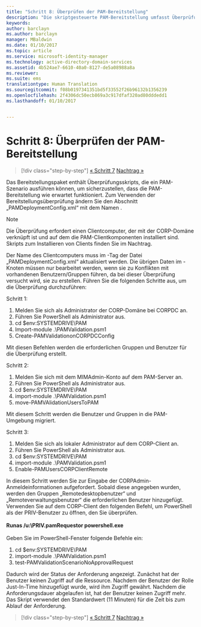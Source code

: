 ```yaml
---
title: "Schritt 8: Überprüfen der PAM-Bereitstellung"
description: "Die skriptgesteuerte PAM-Bereitstellung umfasst Überprüfungsskripts, die ein PAM-Szenario ausführen können, um zu überprüfen, ob die PAM-Bereitstellung wie erwartet funktioniert."
keywords: 
author: barclayn
ms.author: barclayn
manager: MBaldwin
ms.date: 01/10/2017
ms.topic: article
ms.service: microsoft-identity-manager
ms.technology: active-directory-domain-services
ms.assetid: 4b524ae7-6610-40a0-8127-de5a08988a8a
ms.reviewer: 
ms.suite: ems
translationtype: Human Translation
ms.sourcegitcommit: f08b0197341351bd5f33552f26b96132b1356239
ms.openlocfilehash: 2f4306dc50ecb869a3c917dfaf320ad80dddedd1
ms.lasthandoff: 01/10/2017


---
```


# <a name="step-8-pam-deployment-verification"></a>Schritt 8: Überprüfen der PAM-Bereitstellung

>[!div class="step-by-step"]
[« Schritt 7](sp1-step7-setup-sidhistory-sidfiltering.md)
[Nachtrag »](sp1-pam-deployment-addendum.md)

Das Bereitstellungspaket enthält Überprüfungsskripts, die ein PAM-Szenario ausführen können, um sicherzustellen, dass die PAM-Bereitstellung wie erwartet funktioniert.
Zum Verwenden der Bereitstellungsüberprüfung ändern Sie den Abschnitt „PAMDeploymentConfig.xml“ mit dem Namen <PamValidation/>.

>[!NOTE]
>Die Überprüfung erfordert einen Clientcomputer, der mit der CORP-Domäne verknüpft ist und auf dem die PAM-Clientkomponenten installiert sind. Skripts zum Installieren von Clients finden Sie im Nachtrag.

Der Name des Clientcomputers muss im <PAMValidationClient/>-Tag der Datei „PAMDeploymentConfig.xml“ aktualisiert werden. Die übrigen Daten im <PAMValidation/>-Knoten müssen nur bearbeitet werden, wenn sie zu Konflikten mit vorhandenen Benutzern/Gruppen führen, da bei dieser Überprüfung versucht wird, sie zu erstellen.
Führen Sie die folgenden Schritte aus, um die Überprüfung durchzuführen:

Schritt 1:

1. Melden Sie sich als Administrator der CORP-Domäne bei CORPDC an.
2. Führen Sie PowerShell als Administrator aus.
3. cd $env:SYSTEMDRIVE\PAM
4. Import-module .\PAMValidation.psm1
5. Create-PAMValidationonCORPDCConfig

Mit diesen Befehlen werden die erforderlichen Gruppen und Benutzer für die Überprüfung erstellt.

Schritt 2:

1. Melden Sie sich mit dem MIMAdmin-Konto auf dem PAM-Server an.
2. Führen Sie PowerShell als Administrator aus.
3. cd $env:SYSTEMDRIVE\PAM
4. import-module .\PAMValidation.psm1
5. move-PAMVAlidationUsersToPAM

Mit diesem Schritt werden die Benutzer und Gruppen in die PAM-Umgebung migriert.

Schritt 3:

1. Melden Sie sich als lokaler Administrator auf dem CORP-Client an.
2. Führen Sie PowerShell als Administrator aus.
3. cd $env:SYSTEMDRIVE\PAM
4. import-module .\PAMValidation.psm1
5. Enable-PAMUsersCORPClientRemote


In diesem Schritt werden Sie zur Eingabe der CORPAdmin-Anmeldeinformationen aufgefordert. Sobald diese angegeben wurden, werden den Gruppen „Remotedesktopbenutzer“ und „Remoteverwaltungsbenutzer“ die erforderlichen Benutzer hinzugefügt.
Verwenden Sie auf dem CORP-Client den folgenden Befehl, um PowerShell als der PRIV-Benutzer zu öffnen, den Sie überprüfen. </br></br>
**Runas /u:<PRIV domain>\PRIV.pamRequestor powershell.exe**  </br></br>
Geben Sie im PowerShell-Fenster folgende Befehle ein:

1. cd $env:SYSTEMDRIVE\PAM
2. import-module .\PAMValidation.psm1
3. test-PAMValidationScenarioNoApprovalRequest


  Dadurch wird der Status der Anforderung angezeigt.
  Zunächst hat der Benutzer keinen Zugriff auf die Ressource. Nachdem der Benutzer der Rolle Just-In-Time hinzugefügt wurde, wird ihm Zugriff gewährt. Nachdem die Anforderungsdauer abgelaufen ist, hat der Benutzer keinen Zugriff mehr.
  Das Skript verwendet den Standardwert (11 Minuten) für die Zeit bis zum Ablauf der Anforderung.

>[!div class="step-by-step"]
[« Schritt 7](sp1-step7-setup-sidhistory-sidfiltering.md)
[Nachtrag »](sp1-pam-deployment-addendum.md)

